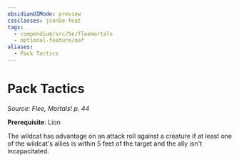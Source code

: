 ```yaml
---
obsidianUIMode: preview
cssclasses: json5e-feat
tags:
  - compendium/src/5e/fleemortals
  - optional-feature/oaf
aliases:
  - Pack Tactics
---
```

# Pack Tactics
*Source: Flee, Mortals! p. 44*  

**Prerequisite**: Lion

The wildcat has advantage on an attack roll against a creature if at least one of the wildcat's allies is within 5 feet of the target and the ally isn't incapacitated.